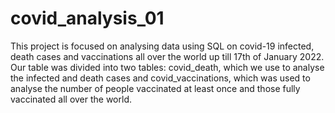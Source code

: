 # covid_analysis_01
This project is focused on analysing data using SQL on covid-19 infected, death cases and vaccinations all over the world up till 17th of January 2022.
Our table was divided into two tables: covid_death, which we use to analyse the infected and death cases and covid_vaccinations, which was used to analyse the number of people vaccinated at least once and those fully vaccinated all over the world.
